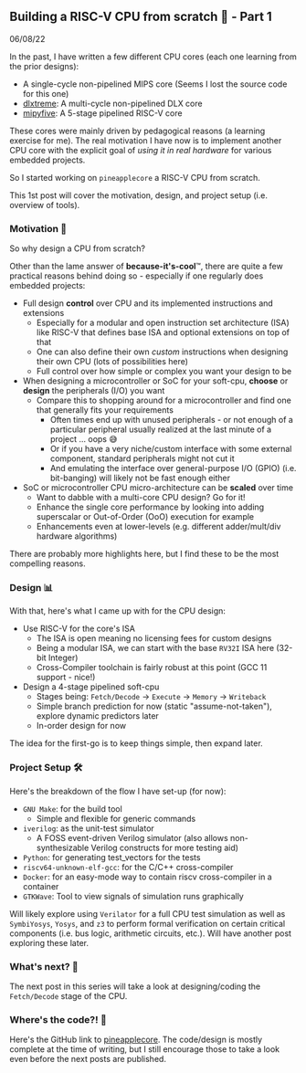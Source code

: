 ## Building a RISC-V CPU from scratch 🍍 - Part 1
06/08/22

In the past, I have written a few different CPU cores (each one learning from the prior designs):
- A single-cycle non-pipelined MIPS core (Seems I lost the source code for this one)
- [dlxtreme](https://github.com/devbored/dlxtreme): A multi-cycle non-pipelined DLX core
- [mipyfive](https://github.com/devbored/mipyfive): A 5-stage pipelined RISC-V core

These cores were mainly driven by pedagogical reasons (a learning exercise for me). The real motivation I have
now is to implement another CPU core with the explicit goal of *using it in real hardware* for various embedded
projects.

So I started working on `pineapplecore` a RISC-V CPU from scratch.

This 1st post will cover the motivation, design, and project setup (i.e. overview of tools).

### Motivation 🤔
So why design a CPU from scratch?

Other than the lame answer of **because-it's-cool**™️, there are quite a few practical
reasons behind doing so - especially if one regularly does embedded projects:

- Full design **control** over CPU and its implemented instructions and extensions
    - Especially for a modular and open instruction set architecture (ISA) like RISC-V that defines base ISA and
      optional extensions on top of that
    - One can also define their own *custom* instructions when designing their own CPU (lots of possibilities here)
    - Full control over how simple or complex you want your design to be
- When designing a microcontroller or SoC for your soft-cpu, **choose** or **design** the peripherals (I/O) you want
    - Compare this to shopping around for a microcontroller and find one that generally fits your requirements
        - Often times end up with unused peripherals -
          or not enough of a particular peripheral usually realized at the last minute of a project ... oops 😅
        - Or if you have a very niche/custom interface with some external component, standard peripherals might not
          cut it
        - And emulating the interface over general-purpose I/O (GPIO) (i.e. bit-banging) will likely not be fast enough
          either
- SoC or microcontroller CPU micro-architecture can be **scaled** over time
    - Want to dabble with a multi-core CPU design? Go for it!
    - Enhance the single core performance by looking into adding superscalar or Out-of-Order (OoO) execution for example
    - Enhancements even at lower-levels (e.g. different adder/mult/div hardware algorithms)

There are probably more highlights here, but I find these to be the most compelling reasons.

### Design 📊
With that, here's what I came up with for the CPU design:

- Use RISC-V for the core's ISA
    - The ISA is open meaning no licensing fees for custom designs
    - Being a modular ISA, we can start with the base `RV32I` ISA here (32-bit Integer)
    - Cross-Compiler toolchain is fairly robust at this point (GCC 11 support - nice!)
- Design a 4-stage pipelined soft-cpu
    - Stages being: `Fetch/Decode` -> `Execute` -> `Memory` -> `Writeback`
    - Simple branch prediction for now (static "assume-not-taken"), explore dynamic predictors later
    - In-order design for now

The idea for the first-go is to keep things simple, then expand later.

### Project Setup 🛠️
Here's the breakdown of the flow I have set-up (for now):

- `GNU Make`: for the build tool
    - Simple and flexible for generic commands
- `iverilog`: as the unit-test simulator
    - A FOSS event-driven Verilog simulator (also allows non-synthesizable Verilog constructs for more testing aid)
- `Python`: for generating test_vectors for the tests
- `riscv64-unknown-elf-gcc`: for the C/C++ cross-compiler
- `Docker`: for an easy-mode way to contain riscv cross-compiler in a container
- `GTKWave`: Tool to view signals of simulation runs graphically

Will likely explore using `Verilator` for a full CPU test simulation as well as `SymbiYosys`, `Yosys`, and `z3` to
perform formal verification on certain critical components (i.e. bus logic, arithmetic circuits, etc.). Will have
another post exploring these later.

### What's next? 🎯
The next post in this series will take a look at designing/coding the `Fetch/Decode` stage of the CPU.

### Where's the code?! 👀
Here's the GitHub link to [pineapplecore](https://github.com/devbored/pineapplecore). The code/design is mostly
complete at the time of writing, but I still encourage those to take a look even before the next posts are published.
